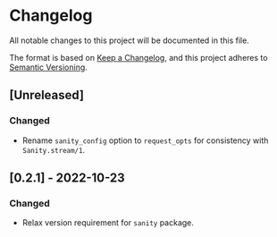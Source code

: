 # Changelog
All notable changes to this project will be documented in this file.

The format is based on [Keep a Changelog](https://keepachangelog.com/en/1.0.0/),
and this project adheres to [Semantic Versioning](https://semver.org/spec/v2.0.0.html).

## [Unreleased]

### Changed

- Rename `sanity_config` option to `request_opts` for consistency with `Sanity.stream/1`.

## [0.2.1] - 2022-10-23

### Changed

- Relax version requirement for `sanity` package.
